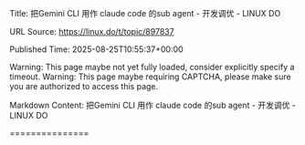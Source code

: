 Title: 把Gemini CLI 用作 claude code 的sub agent - 开发调优 - LINUX DO

URL Source: https://linux.do/t/topic/897837

Published Time: 2025-08-25T10:55:37+00:00

Warning: This page maybe not yet fully loaded, consider explicitly specify a timeout.
Warning: This page maybe requiring CAPTCHA, please make sure you are authorized to access this page.

Markdown Content:
把Gemini CLI 用作 claude code 的sub agent - 开发调优 - LINUX DO

===============
